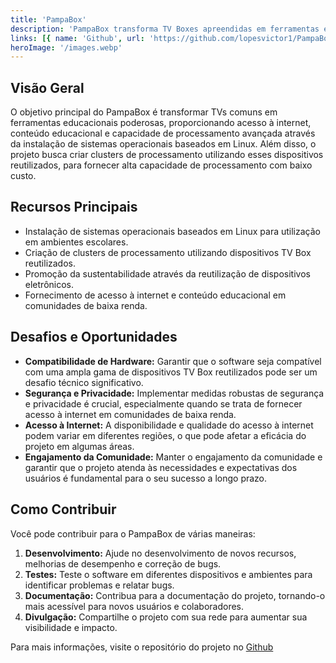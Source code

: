 ```yaml
---
title: 'PampaBox'
description: 'PampaBox transforma TV Boxes apreendidas em ferramentas educacionais via Linux, oferecendo acesso à internet e conteúdo educacional.'
links: [{ name: 'Github', url: 'https://github.com/lopesvictor1/PampaBox' }]
heroImage: '/images.webp'
---
```


## Visão Geral

O objetivo principal do PampaBox é transformar TVs comuns em ferramentas educacionais poderosas, proporcionando acesso à internet, conteúdo educacional e capacidade de processamento avançada através da instalação de sistemas operacionais baseados em Linux. Além disso, o projeto busca criar clusters de processamento utilizando esses dispositivos reutilizados, para fornecer alta capacidade de processamento com baixo custo.

## Recursos Principais

- Instalação de sistemas operacionais baseados em Linux para utilização em ambientes escolares.
- Criação de clusters de processamento utilizando dispositivos TV Box reutilizados.
- Promoção da sustentabilidade através da reutilização de dispositivos eletrônicos.
- Fornecimento de acesso à internet e conteúdo educacional em comunidades de baixa renda.

## Desafios e Oportunidades

- **Compatibilidade de Hardware:** Garantir que o software seja compatível com uma ampla gama de dispositivos TV Box reutilizados pode ser um desafio técnico significativo.
- **Segurança e Privacidade:** Implementar medidas robustas de segurança e privacidade é crucial, especialmente quando se trata de fornecer acesso à internet em comunidades de baixa renda.
- **Acesso à Internet:** A disponibilidade e qualidade do acesso à internet podem variar em diferentes regiões, o que pode afetar a eficácia do projeto em algumas áreas.
- **Engajamento da Comunidade:** Manter o engajamento da comunidade e garantir que o projeto atenda às necessidades e expectativas dos usuários é fundamental para o seu sucesso a longo prazo.

## Como Contribuir

Você pode contribuir para o PampaBox de várias maneiras:

1. **Desenvolvimento:** Ajude no desenvolvimento de novos recursos, melhorias de desempenho e correção de bugs.
2. **Testes:** Teste o software em diferentes dispositivos e ambientes para identificar problemas e relatar bugs.
3. **Documentação:** Contribua para a documentação do projeto, tornando-o mais acessível para novos usuários e colaboradores.
4. **Divulgação:** Compartilhe o projeto com sua rede para aumentar sua visibilidade e impacto.

Para mais informações, visite o repositório do projeto no [Github](https://github.com/lopesvictor1/PampaBox)
